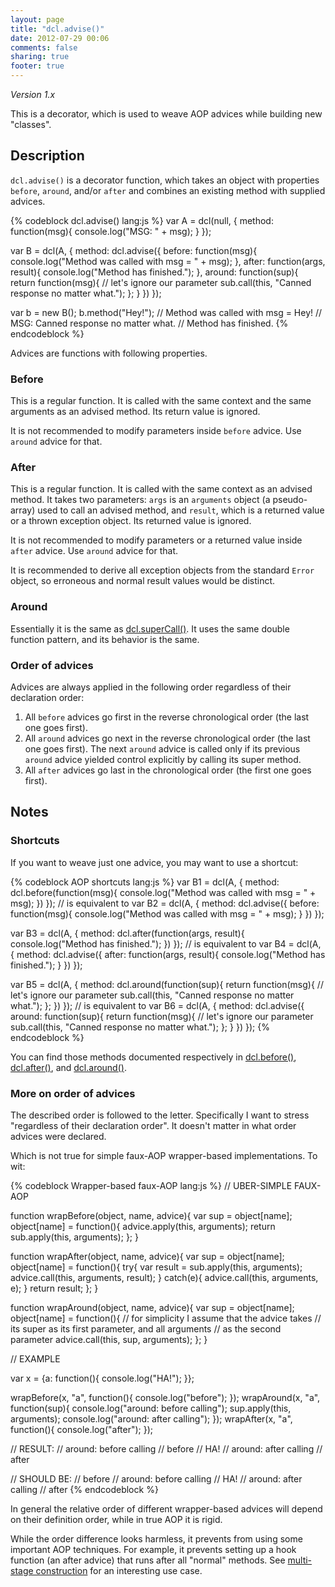 ```yaml
---
layout: page
title: "dcl.advise()"
date: 2012-07-29 00:06
comments: false
sharing: true
footer: true
---
```


*Version 1.x*

This is a decorator, which is used to weave AOP advices while building new "classes".

## Description

`dcl.advise()` is a decorator function, which takes an object with properties `before`, `around`, and/or `after` and
combines an existing method with supplied advices.

{% codeblock dcl.advise() lang:js %}
var A = dcl(null, {
  method: function(msg){
    console.log("MSG: " + msg);
  }
});

var B = dcl(A, {
  method: dcl.advise({
    before: function(msg){
      console.log("Method was called with msg = " + msg);
    },
    after: function(args, result){
      console.log("Method has finished.");
    },
    around: function(sup){
      return function(msg){
        // let's ignore our parameter
        sub.call(this, "Canned response no matter what.");
      };
    }
  })
});

var b = new B();
b.method("Hey!");
// Method was called with msg = Hey!
// MSG: Canned response no matter what.
// Method has finished.
{% endcodeblock %}

Advices are functions with following properties.

### Before

This is a regular function. It is called with the same context and the same arguments as an advised method.
Its return value is ignored.

It is not recommended to modify parameters inside `before` advice. Use `around` advice for that.

### After

This is a regular function. It is called with the same context as an advised method. It takes two parameters: `args` is
an `arguments` object (a pseudo-array) used to call an advised method, and `result`, which is a returned value or
a thrown exception object. Its returned value is ignored.

It is not recommended to modify parameters or a returned value inside `after` advice. Use `around` advice for that.

It is recommended to derive all exception objects from the standard `Error` object, so erroneous and normal
result values would be distinct.

### Around

Essentially it is the same as [dcl.superCall()](../mini_js/supercall). It uses the same double function pattern,
and its behavior is the same.

### Order of advices

Advices are always applied in the following order regardless of their declaration order:

1. All `before` advices go first in the reverse chronological order (the last one goes first).
2. All `around` advices go next in the reverse chronological order (the last one goes first). The next `around` advice
is called only if its previous `around` advice yielded control explicitly by calling its super method.
3. All `after` advices go last in the chronological order (the first one goes first).

## Notes

### Shortcuts

If you want to weave just one advice, you may want to use a shortcut:

{% codeblock AOP shortcuts lang:js %}
var B1 = dcl(A, {
  method: dcl.before(function(msg){
    console.log("Method was called with msg = " + msg);
  })
});
// is equivalent to
var B2 = dcl(A, {
  method: dcl.advise({
    before: function(msg){
      console.log("Method was called with msg = " + msg);
    }
  })
});

var B3 = dcl(A, {
  method: dcl.after(function(args, result){
    console.log("Method has finished.");
  })
});
// is equivalent to
var B4 = dcl(A, {
  method: dcl.advise({
    after: function(args, result){
      console.log("Method has finished.");
    }
  })
});

var B5 = dcl(A, {
  method: dcl.around(function(sup){
    return function(msg){
      // let's ignore our parameter
      sub.call(this, "Canned response no matter what.");
    };
  })
});
// is equivalent to
var B6 = dcl(A, {
  method: dcl.advise({
    around: function(sup){
      return function(msg){
        // let's ignore our parameter
        sub.call(this, "Canned response no matter what.");
      };
    }
  })
});
{% endcodeblock %}

You can find those methods documented respectively in [dcl.before()](../dcl_js/before),
[dcl.after()](../dcl_js/after), and [dcl.around()](../dcl_js/around).

### More on order of advices

The described order is followed to the letter. Specifically I want to stress "regardless of their declaration order".
It doesn't matter in what order advices were declared.

Which is not true for simple faux-AOP wrapper-based implementations. To wit:

{% codeblock Wrapper-based faux-AOP lang:js %}
// UBER-SIMPLE FAUX-AOP

function wrapBefore(object, name, advice){
  var sup = object[name];
  object[name] = function(){
    advice.apply(this, arguments);
    return sub.apply(this, arguments);
  };
}

function wrapAfter(object, name, advice){
  var sup = object[name];
  object[name] = function(){
    try{
      var result = sub.apply(this, arguments);
      advice.call(this, arguments, result);
    }
    catch(e){
      advice.call(this, arguments, e);
    }
    return result;
  };
}

function wrapAround(object, name, advice){
  var sup = object[name];
  object[name] = function(){
    // for simplicity I assume that the advice takes
    // its super as its first parameter, and all arguments
    // as the second parameter
    advice.call(this, sup, arguments);
  };
}

// EXAMPLE

var x = {a: function(){ console.log("HA!"); }};

wrapBefore(x, "a", function(){ console.log("before"); });
wrapAround(x, "a", function(sup){
  console.log("around: before calling");
  sup.apply(this, arguments);
  console.log("around: after calling");
});
wrapAfter(x, "a", function(){ console.log("after"); });

// RESULT:
// around: before calling
// before
// HA!
// around: after calling
// after

// SHOULD BE:
// before
// around: before calling
// HA!
// around: after calling
// after
{% endcodeblock %}

In general the relative order of different wrapper-based advices will depend on their definition order,
while in true AOP it is rigid.

While the order difference looks harmless, it prevents from using some important AOP techniques. For example,
it prevents setting up a hook function (an after advice) that runs after all "normal" methods.
See [multi-stage construction](../general/multi-stage-construction) for an interesting use case.
